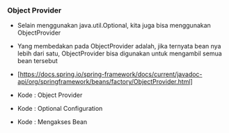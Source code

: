 ### Object Provider
* Selain menggunakan java.util.Optional<T>, kita juga bisa menggunakan ObjectProvider<T>
* Yang membedakan pada ObjectProvider<T> adalah, jika ternyata bean nya lebih dari satu, ObjectProvider<T> bisa digunakan untuk mengambil semua bean tersebut
* [https://docs.spring.io/spring-framework/docs/current/javadoc-api/org/springframework/beans/factory/ObjectProvider.html]
* Kode : Object Provider
 
* Kode : Optional Configuration
 
* Kode : Mengakses Bean